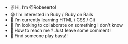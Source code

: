 - ✌️ Hi, I’m @Robeeerto!
- 😁 I’m interested in Ruby / Ruby on Rails
- 👀 I’m currently learning HTML / CSS / Git
- 🤣 I’m looking to collaborate on something I don't know
- 🤪 How to reach me ? Just leave some comment !
- 👀 Find someone play bass!!

<!---
Robeeerto/Robeeerto is a ✨ special ✨ repository because its `README.md` (this file) appears on your GitHub profile.
You can click the Preview link to take a look at your changes.
--->
  
